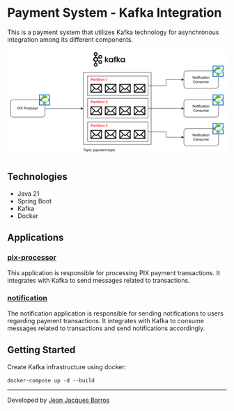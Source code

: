 # Payment System - Kafka Integration

This is a payment system that utilizes Kafka technology for asynchronous integration among its different components.

![Project Diagram - Kafka Microsservices](./images/diagram.png)

## Technologies

- Java 21
- Spring Boot
- Kafka
- Docker

## Applications

### [pix-processor](./pix-processor)

This application is responsible for processing PIX payment transactions. It integrates with Kafka to send messages
related to transactions.

### [notification](./notification)

The notification application is responsible for sending notifications to users regarding payment transactions. It
integrates with Kafka to consume messages related to transactions and send notifications accordingly.

## Getting Started

Create Kafka infrastructure using docker:

``` shell
docker-compose up -d --build
```

---
Developed by [Jean Jacques Barros](https://github.com/jjeanjacques10)